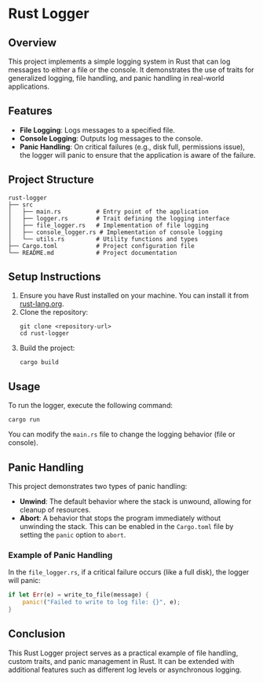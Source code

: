 # Rust Logger

## Overview
This project implements a simple logging system in Rust that can log messages to either a file or the console. It demonstrates the use of traits for generalized logging, file handling, and panic handling in real-world applications.

## Features
- **File Logging**: Logs messages to a specified file.
- **Console Logging**: Outputs log messages to the console.
- **Panic Handling**: On critical failures (e.g., disk full, permissions issue), the logger will panic to ensure that the application is aware of the failure.

## Project Structure
```
rust-logger
├── src
│   ├── main.rs          # Entry point of the application
│   ├── logger.rs        # Trait defining the logging interface
│   ├── file_logger.rs   # Implementation of file logging
│   ├── console_logger.rs # Implementation of console logging
│   └── utils.rs         # Utility functions and types
├── Cargo.toml           # Project configuration file
└── README.md            # Project documentation
```

## Setup Instructions
1. Ensure you have Rust installed on your machine. You can install it from [rust-lang.org](https://www.rust-lang.org/).
2. Clone the repository:
   ```
   git clone <repository-url>
   cd rust-logger
   ```
3. Build the project:
   ```
   cargo build
   ```

## Usage
To run the logger, execute the following command:
```
cargo run
```
You can modify the `main.rs` file to change the logging behavior (file or console).

## Panic Handling
This project demonstrates two types of panic handling:
- **Unwind**: The default behavior where the stack is unwound, allowing for cleanup of resources.
- **Abort**: A behavior that stops the program immediately without unwinding the stack. This can be enabled in the `Cargo.toml` file by setting the `panic` option to `abort`.

### Example of Panic Handling
In the `file_logger.rs`, if a critical failure occurs (like a full disk), the logger will panic:
```rust
if let Err(e) = write_to_file(message) {
    panic!("Failed to write to log file: {}", e);
}
```

## Conclusion
This Rust Logger project serves as a practical example of file handling, custom traits, and panic management in Rust. It can be extended with additional features such as different log levels or asynchronous logging.